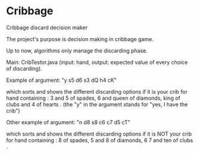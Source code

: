 # Cribbage
Cribbage discard decision maker

The project's purpose is decision making in cribbage game.

Up to now, algorithms only manage the discarding phase.



Main: CribTestor.java (input: hand, output: expected value of every choice of discarding).

Example of argument: "y s5 d6 s3 dQ h4 cK"

which sorts and shows the different discarding options if it is your crib for hand containing : 3 and 5 of spades, 6 and queen of diamonds, king of clubs and 4 of hearts . (the "y" in the argument stands for "yes, I have the crib")

Other example of argument: "n d8 s8 c6 c7 d5 cT"

which sorts and shows the different discarding options if it is NOT your crib for hand containing : 8 of spades, 5 and 8  of diamonds, 6 7 and ten of clubs .
